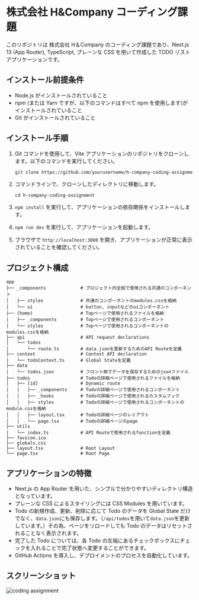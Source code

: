 # 株式会社 H&Company コーディング課題

このリポジトリは 株式会社 H＆Company のコーディング課題であり、Next.js 13 (App Router), TypeScript, プレーンな CSS を用いて作成した TODO リストアプリケーションです。

## インストール前提条件

- Node.js がインストールされていること
- npm (または Yarn ですが、以下のコマンドはすべて npm を使用します)がインストールされていること
- Git がインストールされていること

## インストール手順

1. Git コマンドを使用して、Vite アプリケーションのリポジトリをクローンします。以下のコマンドを実行してください。

   ```bash
   git clone https://github.com/yourusername/h-company-coding-assignment.git
   ```

2. コマンドラインで、クローンしたディレクトリに移動します。

   ```
   cd h-company-coding-assignment
   ```

3. `npm install` を実行して、アプリケーションの依存関係をインストールします。

4. `npm run dev` を実行して、アプリケーションを起動します。

5. ブラウザで `http://localhost:3000` を開き、アプリケーションが正常に表示されていることを確認してください。

## プロジェクト構成

```plaintext
app
├── _components             # プロジェクト内全般で使用される共通のコンポーネント
│   ├── styles              # 共通のコンポーネントのmodules.cssを格納
│   └── ui                  # button, inputなどのuiコンポーネント
├── (home)                  # Topページで使用されるファイルを格納
│   ├── _components         # Topページで使用されるコンポーネント
│   └── styles              # Topページで使用されるコンポーネントのmodules.cssを格納
├── api                     # API request declarations
│   └── todos
│       └── route.ts        # data.jsonを更新するためのAPI Routeを定義
├── context                 # Context API declaration
│   └── todoContext.ts      # Global Stateを定義
├── data
│   └── todos.json          # フロント側でデータを保存するためのjsonファイル
├── todos                   # Todoの詳細ページで使用されるファイルを格納
│   ├── [id]                # Dynamic route
│   │   ├── _components     # Todoの詳細ページで使用されるコンポーネント
│   │   ├── _hooks          # Todoの詳細ページで使用されるカスタムフック
│   │   ├── styles          # Todoの詳細ページで使用されるコンポーネントのmodule.cssを格納
│   │   ├── layout.tsx      # Todoの詳細ページのレイアウト
│   │   └── page.tsx        # Todoの詳細ページのpage
├── utils
|   └── index.ts            # API Routeで使用されるfunctionを定義
├── favicon.ico
├── globals.css
├── layout.tsx              # Root Layout
└── page.tsx                # Root Page
```

## アプリケーションの特徴

- Next.js の App Router を用いた、シンプルで分かりやすいディレクトリ構造となっています。
- プレーンな CSS によるスタイリングには CSS Modules を用いています。
- Todo の新規作成、更新、削除に応じて Todo のデータを Global State だけでなく、`data.json`にも保存します。（`/api/todos`を用いて`data.json`を更新しています。）その為、ページをリロードしても Todo のデータはリセットされることなく表示されます。
- 完了した Todo については、各 Todo の左端にあるチェックボックスにチェックを入れることで完了状態へ変更することができます。
- GitHub Actions を導入し、デプロイメントのプロセスを自動化しています。

## スクリーンショット

![coding assignment](https://github.com/keento0809/h-company-coding-assignment/assets/65790344/b08a9599-90a8-41c3-8f78-43c46acaed30)
